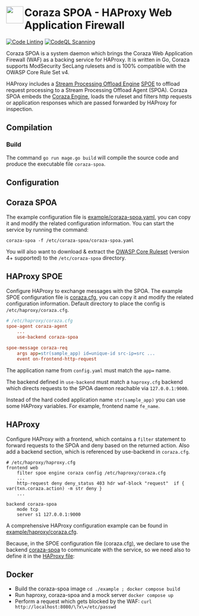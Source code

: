 <h1>
  <img src="https://coraza.io/images/logo_shield_only.png" align="left" height="46px" alt=""/>
  <span>Coraza SPOA - HAProxy Web Application Firewall</span>
</h1>

[![Code Linting](https://github.com/corazawaf/coraza-spoa/actions/workflows/lint.yaml/badge.svg)](https://github.com/corazawaf/coraza-spoa/actions/workflows/lint.yaml)
[![CodeQL Scanning](https://github.com/corazawaf/coraza-spoa/actions/workflows/codeql.yaml/badge.svg)](https://github.com/corazawaf/coraza-spoa/actions/workflows/codeql.yaml)

Coraza SPOA is a system daemon which brings the Coraza Web Application Firewall (WAF) as a backing service for HAProxy. It is written in Go, Coraza supports ModSecurity SecLang rulesets and is 100% compatible with the OWASP Core Rule Set v4.

HAProxy includes a [Stream Processing Offload Engine](https://www.haproxy.com/blog/extending-haproxy-with-the-stream-processing-offload-engine) [SPOE](https://raw.githubusercontent.com/haproxy/haproxy/master/doc/SPOE.txt) to offload request processing to a Stream Processing Offload Agent (SPOA). Coraza SPOA embeds the [Coraza Engine](https://github.com/corazawaf/coraza), loads the ruleset and filters http requests or application responses which are passed forwarded by HAProxy for inspection.

## Compilation

### Build

The command `go run mage.go build` will compile the source code and produce the executable file `coraza-spoa`.

## Configuration

## Coraza SPOA

The example configuration file is [example/coraza-spoa.yaml](https://github.com/corazawaf/coraza-spoa/blob/main/example/coraza-spoa.yaml), you can copy it and modify the related configuration information. You can start the service by running the command:

```
coraza-spoa -f /etc/coraza-spoa/coraza-spoa.yaml
```

You will also want to download & extract the [OWASP Core Ruleset]( https://github.com/coreruleset/coreruleset/releases) (version 4+ supported) to the `/etc/coraza-spoa` directory.

## HAProxy SPOE

Configure HAProxy to exchange messages with the SPOA. The example SPOE configuration file is [coraza.cfg](https://github.com/corazawaf/coraza-spoa/blob/main/example/haproxy/coraza.cfg), you can copy it and modify the related configuration information. Default directory to place the config is `/etc/haproxy/coraza.cfg`.

```ini
# /etc/haproxy/coraza.cfg
spoe-agent coraza-agent
    ...
    use-backend coraza-spoa

spoe-message coraza-req
    args app=str(sample_app) id=unique-id src-ip=src ...
    event on-frontend-http-request
```

The application name from `config.yaml` must match the `app=` name.

The backend defined in `use-backend` must match a `haproxy.cfg` backend which directs requests to the SPOA daemon reachable via `127.0.0.1:9000`.

Instead of the hard coded application name `str(sample_app)` you can use some HAProxy variables. For example, frontend name `fe_name`.

## HAProxy

Configure HAProxy with a frontend, which contains a `filter` statement to forward requests to the SPOA and deny based on the returned action. Also add a backend section, which is referenced by use-backend in `coraza.cfg`.

```haproxy
# /etc/haproxy/haproxy.cfg
frontend web
    filter spoe engine coraza config /etc/haproxy/coraza.cfg
    ...
    http-request deny deny_status 403 hdr waf-block "request"  if { var(txn.coraza.action) -m str deny }
    ...

backend coraza-spoa
    mode tcp
    server s1 127.0.0.1:9000
```

A comprehensive HAProxy configuration example can be found in [example/haproxy/coraza.cfg](https://github.com/corazawaf/coraza-spoa/blob/main/example/haproxy/coraza.cfg).

Because, in the SPOE configuration file (coraza.cfg), we declare to use the backend [coraza-spoa](https://github.com/corazawaf/coraza-spoa/blob/main/example/haproxy/coraza.cfg#L14) to communicate with the service, so we need also to define it in the [HAProxy file](https://github.com/corazawaf/coraza-spoa/blob/main/example/haproxy/haproxy.cfg#L37):

## Docker

- Build the coraza-spoa image `cd ./example ; docker compose build`
- Run haproxy, coraza-spoa and a mock server `docker compose up`
- Perform a request which gets blocked by the WAF: `curl http://localhost:8080/\?x\=/etc/passwd`
